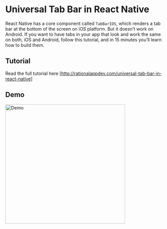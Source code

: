 # Universal Tab Bar in React Native

React Native has a core component called `TabBarIOS`, which renders a tab bar at the bottom of the screen on iOS platform. But it doesn’t work on Android. If you want to have tabs in your app that look and work the same on both, iOS and Android, follow this tutorial, and in 15 minutes you’ll learn how to build them.

## Tutorial

Read the full tutorial here [http://rationalappdev.com/universal-tab-bar-in-react-native]

## Demo

<img src="https://github.com/rationalappdev/tabs/blob/master/demo.gif" alt="Demo" width="375" />
